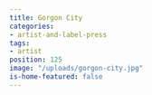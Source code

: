 ```yaml
---
title: Gorgon City
categories:
- artist-and-label-press
tags:
- artist
position: 125
image: "/uploads/gorgon-city.jpg"
is-home-featured: false
---
```


